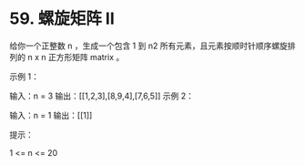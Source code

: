 # 59. 螺旋矩阵 II
  给你一个正整数 n ，生成一个包含 1 到 n2 所有元素，且元素按顺时针顺序螺旋排列的 n x n 正方形矩阵 matrix 。
  
   
  
  示例 1：
  
  
  输入：n = 3
  输出：[[1,2,3],[8,9,4],[7,6,5]]
  示例 2：
  
  输入：n = 1
  输出：[[1]]
   
  
  提示：
  
  1 <= n <= 20
